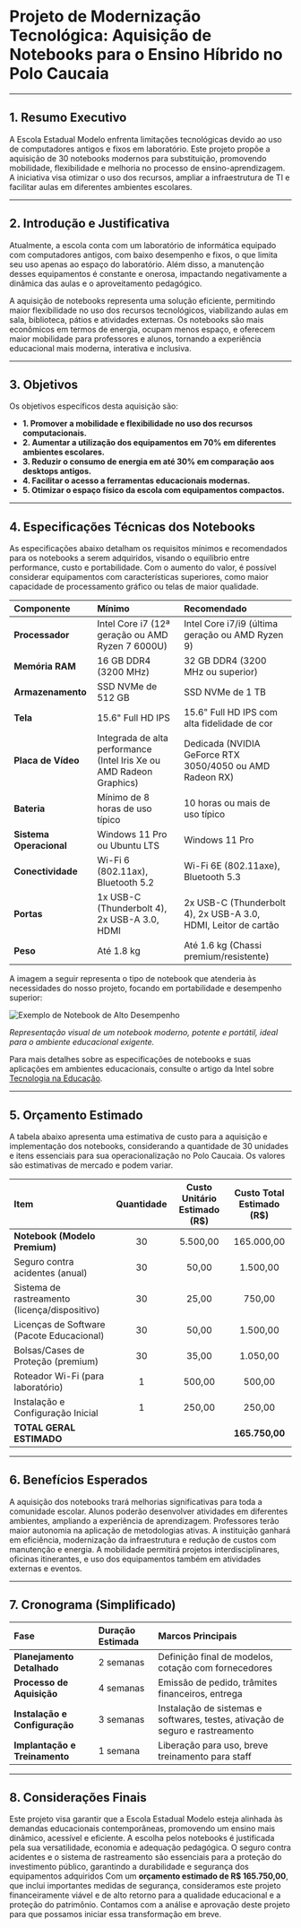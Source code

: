 # Projeto de Modernização Tecnológica: Aquisição de Notebooks para o Ensino Híbrido no Polo Caucaia

---

## 1. Resumo Executivo

A Escola Estadual Modelo enfrenta limitações tecnológicas devido ao uso de computadores antigos e fixos em laboratório. Este projeto propõe a aquisição de 30 notebooks modernos para substituição, promovendo mobilidade, flexibilidade e melhoria no processo de ensino-aprendizagem. A iniciativa visa otimizar o uso dos recursos, ampliar a infraestrutura de TI e facilitar aulas em diferentes ambientes escolares.

---

## 2. Introdução e Justificativa

Atualmente, a escola conta com um laboratório de informática equipado com computadores antigos, com baixo desempenho e fixos, o que limita seu uso apenas ao espaço do laboratório. Além disso, a manutenção desses equipamentos é constante e onerosa, impactando negativamente a dinâmica das aulas e o aproveitamento pedagógico.

A aquisição de notebooks representa uma solução eficiente, permitindo maior flexibilidade no uso dos recursos tecnológicos, viabilizando aulas em sala, biblioteca, pátios e atividades externas. Os notebooks são mais econômicos em termos de energia, ocupam menos espaço, e oferecem maior mobilidade para professores e alunos, tornando a experiência educacional mais moderna, interativa e inclusiva.

---

## 3. Objetivos

Os objetivos específicos desta aquisição são:

* **1. Promover a mobilidade e flexibilidade no uso dos recursos computacionais.** 
* **2. Aumentar a utilização dos equipamentos em 70% em diferentes ambientes escolares.**
* **3. Reduzir o consumo de energia em até 30% em comparação aos desktops antigos.** 
* **4. Facilitar o acesso a ferramentas educacionais modernas.** 
* **5. Otimizar o espaço físico da escola com equipamentos compactos.** 

---

## 4. Especificações Técnicas dos Notebooks

As especificações abaixo detalham os requisitos mínimos e recomendados para os notebooks a serem adquiridos, visando o equilíbrio entre performance, custo e portabilidade. Com o aumento do valor, é possível considerar equipamentos com características superiores, como maior capacidade de processamento gráfico ou telas de maior qualidade.

| Componente           | Mínimo                                     | Recomendado                                        |
| :------------------- | :----------------------------------------- | :------------------------------------------------- |
| **Processador** | Intel Core i7 (12ª geração ou AMD Ryzen 7 6000U) | Intel Core i7/i9 (última geração ou AMD Ryzen 9)   |
| **Memória RAM** | 16 GB DDR4 (3200 MHz)                      | 32 GB DDR4 (3200 MHz ou superior)                  |
| **Armazenamento** | SSD NVMe de 512 GB                         | SSD NVMe de 1 TB                                   |
| **Tela** | 15.6" Full HD IPS                            | 15.6" Full HD IPS com alta fidelidade de cor       |
| **Placa de Vídeo** | Integrada de alta performance (Intel Iris Xe ou AMD Radeon Graphics) | Dedicada (NVIDIA GeForce RTX 3050/4050 ou AMD Radeon RX) |
| **Bateria** | Mínimo de 8 horas de uso típico            | 10 horas ou mais de uso típico                     |
| **Sistema Operacional**| Windows 11 Pro ou Ubuntu LTS               | Windows 11 Pro                                     |
| **Conectividade** | Wi-Fi 6 (802.11ax), Bluetooth 5.2          | Wi-Fi 6E (802.11axe), Bluetooth 5.3                |
| **Portas** | 1x USB-C (Thunderbolt 4), 2x USB-A 3.0, HDMI | 2x USB-C (Thunderbolt 4), 2x USB-A 3.0, HDMI, Leitor de cartão |
| **Peso** | Até 1.8 kg                                 | Até 1.6 kg (Chassi premium/resistente)             |

A imagem a seguir representa o tipo de notebook que atenderia às necessidades do nosso projeto, focando em portabilidade e desempenho superior:

![Exemplo de Notebook de Alto Desempenho](https://i.dell.com/is/image/DellContent/content/dam/ss2/product-images/dell-client-products/notebooks/inspiron-notebooks/15-3530-intel/media-gallery/black/notebook-inspiron-15-3530-nt-plastic-black-gallery-2.psd?fmt=png-alpha&pscan=auto&scl=1&hei=402&wid=606&qlt=100,1&resMode=sharp2&size=606,402&chrss=full)

*Representação visual de um notebook moderno, potente e portátil, ideal para o ambiente educacional exigente.*

Para mais detalhes sobre as especificações de notebooks e suas aplicações em ambientes educacionais, consulte o artigo da Intel sobre [Tecnologia na Educação](https://www.intel.com.br/content/www/br/pt/education/solutions/overview.html). 

---

## 5. Orçamento Estimado

A tabela abaixo apresenta uma estimativa de custo para a aquisição e implementação dos notebooks, considerando a quantidade de 30 unidades e itens essenciais para sua operacionalização no Polo Caucaia. Os valores são estimativas de mercado e podem variar.

| Item                             | Quantidade | Custo Unitário Estimado (R$) | Custo Total Estimado (R$) |
| :------------------------------- | :--------: | :---------------------------: | :-----------------------: |
| **Notebook (Modelo Premium)** | 30         | 5.500,00                     | 165.000,00                |
| Seguro contra acidentes (anual)  | 30         | 50,00                        | 1.500,00                  |
| Sistema de rastreamento (licença/dispositivo) | 30         | 25,00                        | 750,00                    |
| Licenças de Software (Pacote Educacional) | 30         | 50,00                        | 1.500,00                  |
| Bolsas/Cases de Proteção (premium) | 30         | 35,00                        | 1.050,00                  |
| Roteador Wi-Fi (para laboratório) | 1          | 500,00                       | 500,00                    |
| Instalação e Configuração Inicial | 1          | 250,00                       | 250,00                    |
| **TOTAL GERAL ESTIMADO** |            |                               | **165.750,00** |

---

## 6. Benefícios Esperados

A aquisição dos notebooks trará melhorias significativas para toda a comunidade escolar. Alunos poderão desenvolver atividades em diferentes ambientes, ampliando a experiência de aprendizagem. Professores terão maior autonomia na aplicação de metodologias ativas. A instituição ganhará em eficiência, modernização da infraestrutura e redução de custos com manutenção e energia. A mobilidade permitirá projetos interdisciplinares, oficinas itinerantes, e uso dos equipamentos também em atividades externas e eventos.

---

## 7. Cronograma (Simplificado)

| Fase                        | Duração Estimada | Marcos Principais                                      |
| :-------------------------- | :--------------- | :----------------------------------------------------- |
| **Planejamento Detalhado** | 2 semanas        | Definição final de modelos, cotação com fornecedores   |
| **Processo de Aquisição** | 4 semanas        | Emissão de pedido, trâmites financeiros, entrega       |
| **Instalação e Configuração** | 3 semanas        | Instalação de sistemas e softwares, testes, ativação de seguro e rastreamento |
| **Implantação e Treinamento** | 1 semana         | Liberação para uso, breve treinamento para staff       |

---

## 8. Considerações Finais

Este projeto visa garantir que a Escola Estadual Modelo esteja alinhada às demandas educacionais contemporâneas, promovendo um ensino mais dinâmico, acessível e eficiente. A escolha pelos notebooks é justificada pela sua versatilidade, economia e adequação pedagógica. O seguro contra acidentes e o sistema de rastreamento são essenciais para a proteção do investimento público, garantindo a durabilidade e segurança dos equipamentos adquiridos Com um **orçamento estimado de R$ 165.750,00**, que inclui importantes medidas de segurança, consideramos este projeto financeiramente viável e de alto retorno para a qualidade educacional e a proteção do patrimônio. Contamos com a análise e aprovação deste projeto para que possamos iniciar essa transformação em breve.
